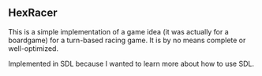 ## HexRacer

This is a simple implementation of a game idea (it was actually for a boardgame) for a turn-based racing game.
It is by no means complete or well-optimized.

Implemented in SDL because I wanted to learn more about how to use SDL.
